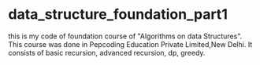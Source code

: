 # data_structure_foundation_part1
this is my code of foundation course of "Algorithms on data Structures".
This course was done in Pepcoding Education Private Limited,New Delhi.
It consists of basic recursion, advanced recursion, dp, greedy.
